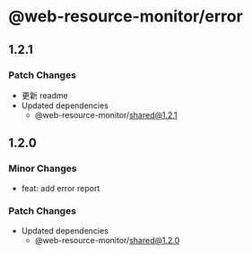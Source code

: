 # @web-resource-monitor/error

## 1.2.1

### Patch Changes

- 更新 readme
- Updated dependencies
  - @web-resource-monitor/shared@1.2.1

## 1.2.0

### Minor Changes

- feat: add error report

### Patch Changes

- Updated dependencies
  - @web-resource-monitor/shared@1.2.0
